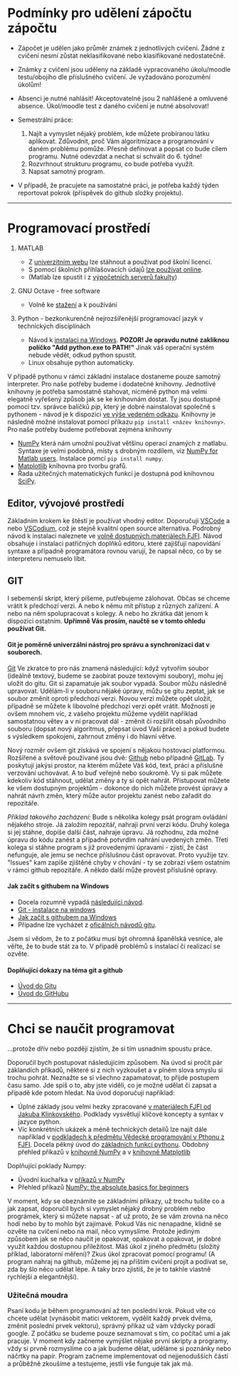 # Podmínky pro udělení zápočtu zápočtu

- Zápočet je udělen jako průměr známek z jednotlivých cvičení. Žádné z cvičení nesmí zůstat neklasifikované nebo klasifikované nedostatečně.
- Známky z cvičení jsou uděleny na základě vypracovaného úkolu/moodle testu/obojího dle příslušného cvičení. Je vyžadováno porozumění úkolům!
- Absenci je nutné nahlásit! Akceptovatelné jsou 2 nahlášené a omluvené absence. Úkol/moodle test z daného cvičení je nutné absolvovat!
- Semestrální práce:

   1. Najít a vymyslet nějaký problém, kde můžete probíranou látku aplikovat. Zdůvodnit, proč Vám algoritmizace a programování v daném problému pomůže. Přesně definovat a popsat co bude cílem programu. Nutné odevzdat a nechat si schválit do 6. týdne!
   2. Rozvrhnout strukturu programu, co bude potřeba využít.
   3. Napsat samotný program.

- V případě, že pracujete na samostatné práci, je potřeba každý týden reportovat pokrok (příspěvek do github složky projektu).

---

# Programovací prostředí

1. MATLAB
   - Z [univerzitním webu](https://download.cvut.cz/campus-wide-matlab/) lze stáhnout a používat pod školní licencí.
   - S pomocí školních přihlašovacích údajů [lze používat online](https://www.mathworks.com/products/matlab-online.html).
   - (Matlab lze spustit i z [výpočetních serverů fakulty](https://fs.cvut.cz/zamestnanci/informace-o-sluzbach/cps/sluzby/el/))

2. GNU Octave - free software
   - Volně ke [stažení](https://octave.org/) a k používání

3. Python - bezkonkurenčně nejrozšířenější programovací jazyk v technických disciplínách
   - Návod k [instalaci na Windows](https://kitner.cz/testovani_softwaru/jak-nainstalovat-python/). __POZOR! Je opravdu nutné zakliknou políčko "Add python.exe to PATH!"__ Jinak váš operační systém nebude vědět, odkud python spustit.
   - Linux obsahuje python automaticky.

V případě pythonu v rámci základní instalace dostaneme pouze samotný interpreter.
Pro naše potřeby budeme i dodatečné knihovny.
Jednotlivé knihovny je potřeba samostatně stahovat, nicméně python má velmi elegatně vyřešený způsob jak se ke knihovnám dostat.
Ty jsou dostupné pomocí tzv. správce balíčků _pip_, který je dobré nainstalovat společně s pythonem - návod je k dispozici [ve výše vedeném odkazu](https://kitner.cz/testovani_softwaru/jak-nainstalovat-python/).
Knihovny je následně možné instalovat pomocí příkazu `pip install <název knihovny>`.
Pro naše potřeby budeme potřebovat zejména knihovny

- [NumPy](https://numpy.org/) která nám umožní používat většinu operací znamých z matlabu. Syntaxe je velmi podobná, místy s drobným rozdílem, viz [NumPy for Matlab users](https://numpy.org/devdocs/user/numpy-for-matlab-users.html). Instalace pomcí `pip install numpy`.
- [Matplotlib](https://matplotlib.org/) knihovna pro tvorbu grafů.
- Řada užitečných matematických funkcí je dostupná pod knihovnou [SciPy](https://scipy.org/).


## Editor, vývojové prostředí

Základním krokem ke štěstí je používat vhodný editor.
Doporučuji [VSCode](https://code.visualstudio.com/) a nebo [VSCodium](https://vscodium.com/), což je stejně kvalitní open source alternativa.
Podrobný návod k instalaci naleznete ve [volně dostupných materiálech FJFI](https://gitlab.fjfi.cvut.cz/ksi/zpro-2023-public/-/blob/main/14%20VSCodium.ipynb?ref_type=heads).
Návod obsahuje i instalaci patřičných doplňků editoru, které zajišťují napovídání syntaxe a případně programátora rovnou varují, že napsal něco, co by se interpreteru nemuselo líbit.

## GIT

I sebemenší skript, který píšeme, putřebujeme zálohovat.
Občas se chceme vrátit k předchozí verzi.
A nebo k němu mít přístup z různých zařízení.
A nebo na něm spolupracovat s kolegy.
A nebo ho zkrátka dát jenom k dispozici ostatním.
__Upřímně Vás prosím, naučtě se v tomto ohledu používat Git.__

#### Git je poměrně univerzální nástroj pro správu a synchronizaci dat v souborech.

[Git](https://git-scm.com/)
Ve zkratce to pro nás znamená následující: když vytvořím soubor (ideálně textový, budeme se zaobírat pouze textovými soubory), mohu jej uložit do gitu.
Git si zapamatuje jak soubor vypadá.
Soubor můžu následně upravovat. Udělám-li v souboru nějaké úpravy, můžu se gitu zeptat, jak se soubor změnit oproti předchozí verzi.
Novou verzi můžete opět uložit, případně se můžete k libovolné předchozí verzi opět vrátit.
Možností je ovšem mnohem víc, z vašeho projektu můžeme vydělit například samostatnou větev a v ní pracovat dál - změnit či rozšířit obsah původního souboru (dopsat nový algoritmus, přepsat úvod Vaší práce) a pokud budete s výsledkem spokojeni, zahrnout změny i do hlavní větve.


Nový rozměr ovšem git získává ve spojení s nějakou hostovací platformou. Rozšířené a světově používané jsou dvě: [Github](https://github.com/) nebo případně [GitLab](https://gitlab.com/).
Ty poskytují jakýsi prostor, na kterém můžete Váš kód, text, práci a příslušné verzování uchovávat.
A to buď veřejně nebo soukromě.
Vy si pak můžete kdekoliv kód stáhnout, udělat změny a ty si opět nahrát.
Přistupovat můžete ke všem dostupným projektům - dokonce do nich můžete provést úpravy a nahrát návrh změn, který může autor projektu zanést nebo zařadit do repozitáře.

_Příklad takového zacházení:_ Bude s několika kolegy psát program ovládání nějakého stroje. Já založím repozitář, nahraji první verzi kódu. Druhý kolega si jej stáhne, dopíše další část, nahraje úpravu. Já rozhodnu, zda možné úpravu do kódu zanést a případně potvrdím nahrání uvedených změn. Třetí kolega si stáhne program s již provedenými úpravami - zjistí, že část nefunguje, ale jemu se nechce příslušnou část opravovat. Proto využije tzv. "Issues" kam zapíše zjištěné chyby v chování - ty se zobrazí všem ostatním v rámci github repozitáře. A někdo další může provést příslušné opravy.

#### Jak začít s githubem na Windows

- Docela rozumně vypadá [následující návod](https://www.miroslavholec.cz/blog/kompletni-pruvodce-github-pro-visual-studio-code).
- [Git - instalace na windows](https://github.com/git-guides/install-git)
- [Jak začít s githubem na Windows](https://www.pluralsight.com/resources/blog/guides/using-git-and-github-on-windows)
- Případne lze vycházet z [oficálních návodů gitu](https://git-scm.com/book/cs/v2).

Jsem si vědom, že to z počátku musí být ohromná španělská vesnice, ale věřte, že to bude stát za to. V případě problémů s instalací či realizací se ozvěte.

#### Doplňující dokazy na téma git a github

- [Úvod do Gitu](https://learn.microsoft.com/cs-cz/training/modules/intro-to-git/)
- [Úvod do GitHubu](https://learn.microsoft.com/cs-cz/training/modules/introduction-to-github/)

---

# Chci se naučit programovat

...protože dřív nebo později zjistím, že si tím usnadním spoustu práce.

Doporučil bych postupovat následujícím způsobem.
Na úvod si pročít pár záklandích příkadů, některé si z nich vyzkoušet a v plném slova smyslu si trochu pohrát.
Neznažte se si všechno zapamatovat, to přijde postupem času samo.
Jde spíš o to, aby jste viděli, co je možné udělat či zapsat a případě kde potom hledat.
Na úvod doporučuji například:

- Úplné základy jsou velmi hezky zpracované [v materiálech FJFI od Jakuba Klinkovského](https://gitlab.fjfi.cvut.cz/ksi/zpro-2023-public). Podklady vysvětlují klíčové koncepty a syntax v jazyce python.
- Víc konkrétních ukázek a méně technických detailů lze najít dále například v [podkladech k předmětu Vědecké programování v Pthonu z FJFI](https://coobas.gitlab.io/python-fjfi/). Docela pěkný úvod do [základních funkcí pythonu](https://coobas.gitlab.io/python-fjfi/posts/zakladni-syntaxe.html). Obdobný přehled příkazů v [knihovně NumPy](https://coobas.gitlab.io/python-fjfi/posts/zaklady-numpy.html) a v [knihovně Matplotlib](https://coobas.gitlab.io/python-fjfi/posts/matplotlib.html)

Doplňující poklady Numpy:

- Úvodní kuchařka v [příkazů v NumPy](https://numpy.org/doc/stable/user/quickstart.html)
- Přehled příkazů [NumPy: the absolute basics for beginners](https://numpy.org/doc/stable/user/absolute_beginners.html)

V moment, kdy se obeznámíte se základními příkazy, už trochu tušíte co a jak zapsat, doporučil bych si vymyslet nějaký drobný problém nebo prográmek, který si můžete napsat - ať už proto, že se vám zrovna na něco hodí nebo by to mohlo být zajímavé. Pokud Vás nic nenapadne, klidně se ozvěte na cvičení nebo na mail, něco vymyslíme.
Protože jediným způsobem jak se něco naučit je opakovat, opakovat a opakovat, je dobré využít každou dostupnou příležitost. Máš úkol z jiného předmětu (složitý příklad, laboratorní měření)? Zkus úkol zpracovat pomocí programu! (A program nahraj na github, můžeme jej na příštím cvičení projít a podívat se, zda by šlo něco udělat lépe. A taky brzo zjistíš, že je to takhle vlastně rychlejší a elegantnější).

### Užitečná moudra

Psaní kodu je během programování až ten poslední krok.
Pokud víte co chcete udělat (vynásobit matici vektorem, vydělit každý prvek dvěma, změnit poslední prvek vektoru), správný příkaz už vám vždycky poradí google.
Z počátku se budeme pouze seznamovat s tím, co počítač umí a jak pracuje.
V moment kdy začneme vymýšlet nějaké první skripty a programy, vždy si prvně rozmyslíme co a jak budeme dělat, uděláme si poznánky nebo náčrtky na papír.
Program začneme implementovat od nejjenodušších částí a průběžně zkoušíme a testujeme, jestli vše funguje tak jak má.
